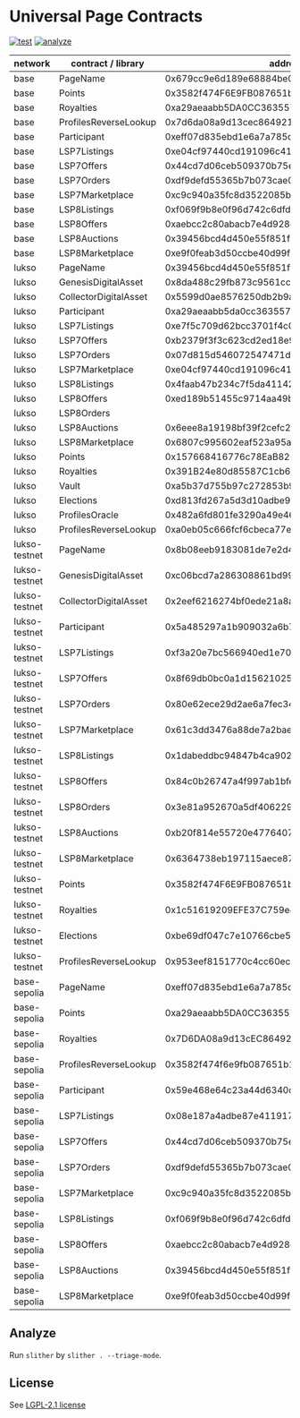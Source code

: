 # Universal Page Contracts

[![test](https://github.com/Universal-Page/contracts/actions/workflows/test.yml/badge.svg)](https://github.com/Universal-Page/contracts/actions/workflows/test.yml)
[![analyze](https://github.com/Universal-Page/contracts/actions/workflows/analyze.yaml/badge.svg)](https://github.com/Universal-Page/contracts/actions/workflows/analyze.yaml)

| network | contract / library    | address                                    |
| ------- | --------------------- | ------------------------------------------ |
| base | PageName              | 0x679cc9e6d189e68884be00f18c5f77ff08988c97 |
| base | Points                | 0x3582f474F6E9FB087651b135d6224500A89e6f44 |
| base | Royalties             | 0xa29aeaabb5DA0CC3635576933a66c1B714f058C1 |
| base | ProfilesReverseLookup | 0x7d6da08a9d13cec8649215f8bbd9dca101c22659 |
| base | Participant           | 0xeff07d835ebd1e6a7a785d00d4c701220aa6aea8 |
| base | LSP7Listings          | 0xe04cf97440cd191096c4103f9c48abd96184fb8d |
| base | LSP7Offers            | 0x44cd7d06ceb509370b75e426ea3c12824a665e36 |
| base | LSP7Orders            | 0xdf9defd55365b7b073cae009cf53dd830902c5a7 |
| base | LSP7Marketplace       | 0xc9c940a35fc8d3522085b991ce3e1a920354f19a |
| base | LSP8Listings          | 0xf069f9b8e0f96d742c6dfd3d78b0e382f3411207 |
| base | LSP8Offers            | 0xaebcc2c80abacb7e4d928d4c0a52c7bbeba4c4be |
| base | LSP8Auctions          | 0x39456bcd4d450e55f851f97c30df828a4e1f6c66 |
| base | LSP8Marketplace       | 0xe9f0feab3d50ccbe40d99f669fe1e89172908cdf |
| lukso | PageName              | 0x39456bcd4d450e55f851f97c30df828a4e1f6c66 |
| lukso | GenesisDigitalAsset   | 0x8da488c29fb873c9561ccf5ff44dda6c1deddc37 |
| lukso | CollectorDigitalAsset | 0x5599d0ae8576250db2b9a9975fd3db1f6399b4fd |
| lukso | Participant           | 0xa29aeaabb5da0cc3635576933a66c1b714f058c1 |
| lukso | LSP7Listings          | 0xe7f5c709d62bcc3701f4c0cb871eb77e301283b5 |
| lukso | LSP7Offers            | 0xb2379f3f3c623cd2ed18e97e407cdda8fe6c6da6 |
| lukso | LSP7Orders            | 0x07d815d546072547471d9cde244367d274268b35 |
| lukso | LSP7Marketplace       | 0xe04cf97440cd191096c4103f9c48abd96184fb8d |
| lukso | LSP8Listings          | 0x4faab47b234c7f5da411429ee86cb15cb0754354 |
| lukso | LSP8Offers            | 0xed189b51455c9714aa49b0c55529469c512b10b6 |
| lukso | LSP8Orders            | |
| lukso | LSP8Auctions          | 0x6eee8a19198bf39f2cefc24713acbdcc3c016dec |
| lukso | LSP8Marketplace       | 0x6807c995602eaf523a95a6b97acc4da0d3894655 |
| lukso | Points                | 0x157668416776c78EaB825D0d3969d75DC7dD7C0D |
| lukso | Royalties             | 0x391B24e80d85587C1cb698f0cD7Dfb7191D6875F |
| lukso | Vault                 | 0xa5b37d755b97c272853b9726c905414706a0553a |
| lukso | Elections             | 0xd813fd267a5d3d10adbe9d22ba6dc7fda2ddf517 |
| lukso | ProfilesOracle        | 0x482a6fd801fe3290a49e465c168ad9f8772b8d7e |
| lukso | ProfilesReverseLookup | 0xa0eb05c666fcf6cbeca77e14ec43cb5d5a852601 |
| lukso-testnet | PageName              | 0x8b08eeb9183081de7e2d4ae49fad4afb56e31ab4 |
| lukso-testnet | GenesisDigitalAsset   | 0xc06bcd7a286308861bd99da220acbc8901949fbd |
| lukso-testnet | CollectorDigitalAsset | 0x2eef6216274bf0ede21a8a55cbb5b896bb82ac8b |
| lukso-testnet | Participant           | 0x5a485297a1b909032a6b7000354f3322047028ee |
| lukso-testnet | LSP7Listings          | 0xf3a20e7bc566940ed1e707c6d7d05497cf6527f1 |
| lukso-testnet | LSP7Offers            | 0x8f69db0bc0a1d156210259a154b73b7aa63f4631 |
| lukso-testnet | LSP7Orders            | 0x80e62ece29d2ae6a7fec34db5a9cefe4e34f40a9 |
| lukso-testnet | LSP7Marketplace       | 0x61c3dd3476a88de7a2bae7e2bc55889185faea1e |
| lukso-testnet | LSP8Listings          | 0x1dabeddbc94847b4ca9027073e545f67917a84f6 |
| lukso-testnet | LSP8Offers            | 0x84c0b26747a4f997ab1bfe5110a9579de2c0aeaf |
| lukso-testnet | LSP8Orders            | 0x3e81a952670a5df4062296d644dd5bf05cd475cb |
| lukso-testnet | LSP8Auctions          | 0xb20f814e55720e477640717bfbc139cf663e1ab4 |
| lukso-testnet | LSP8Marketplace       | 0x6364738eb197115aece87591dff51d554535d1f8 |
| lukso-testnet | Points                | 0x3582f474F6E9FB087651b135d6224500A89e6f44 |
| lukso-testnet | Royalties             | 0x1c51619209EFE37C759e4a9Ca91F1e68A96E19E3 |
| lukso-testnet | Elections             | 0xbe69df047c7e10766cbe5e8bd2fac3dc18a9b745 |
| lukso-testnet | ProfilesReverseLookup | 0x953eef8151770c4cc60ec27468acee85eb8d81f8 |
| base-sepolia | PageName              | 0xeff07d835ebd1e6a7a785d00d4c701220aa6aea8 |
| base-sepolia | Points                | 0xa29aeaabb5DA0CC3635576933a66c1B714f058C1 |
| base-sepolia | Royalties             | 0x7D6DA08a9d13cEC8649215F8bbD9dcA101c22659 |
| base-sepolia | ProfilesReverseLookup | 0x3582f474f6e9fb087651b135d6224500a89e6f44 |
| base-sepolia | Participant           | 0x59e468e64c23a44d6340cb2da6a701e9a8dcdc2b |
| base-sepolia | LSP7Listings          | 0x08e187a4adbe87e411917e0abe6d283461ca96c0 |
| base-sepolia | LSP7Offers            | 0x44cd7d06ceb509370b75e426ea3c12824a665e36 |
| base-sepolia | LSP7Orders            | 0xdf9defd55365b7b073cae009cf53dd830902c5a7 |
| base-sepolia | LSP7Marketplace       | 0xc9c940a35fc8d3522085b991ce3e1a920354f19a |
| base-sepolia | LSP8Listings          | 0xf069f9b8e0f96d742c6dfd3d78b0e382f3411207 |
| base-sepolia | LSP8Offers            | 0xaebcc2c80abacb7e4d928d4c0a52c7bbeba4c4be |
| base-sepolia | LSP8Auctions          | 0x39456bcd4d450e55f851f97c30df828a4e1f6c66 |
| base-sepolia | LSP8Marketplace       | 0xe9f0feab3d50ccbe40d99f669fe1e89172908cdf |

## Analyze

Run `slither` by `slither . --triage-mode`.

## License

See [LGPL-2.1 license](LICENSE)
